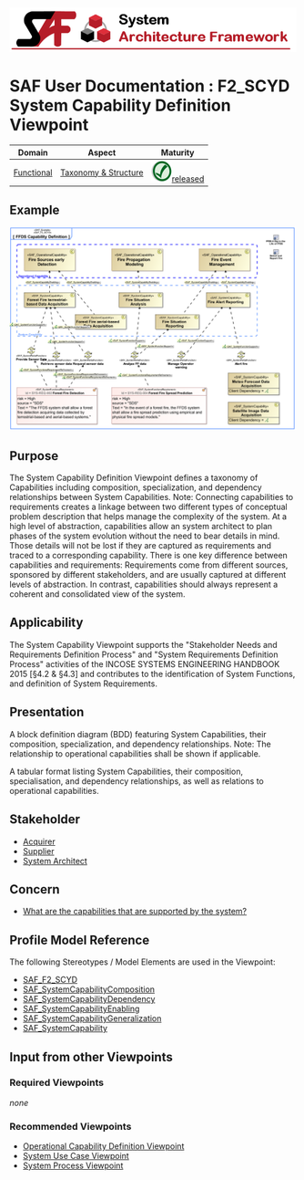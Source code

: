 ![System Architecture Framework](../diagrams/Banner_SAF.png)
# SAF User Documentation : **F2_SCYD** System Capability Definition Viewpoint
|**Domain**|**Aspect**|**Maturity**|
| --- | --- | --- |
|[Functional](../domains.md#Domain-Functional)|[Taxonomy & Structure](../aspects.md#Aspect-Taxonomy-&-Structure)|![Released](../diagrams/Symbol_confirmed.png )[released](../using-saf/maturity.md#released)|
## Example
![System-Capability-Definition-Viewpoint-primary-example.svg](../diagrams/vp-examples/System-Capability-Definition-Viewpoint-primary-example.svg)
## Purpose
The System Capability Definition Viewpoint defines a taxonomy of Capabilities including composition, specialization, and dependency relationships between System Capabilities.
Note: Connecting capabilities to requirements creates a linkage between two different types of conceptual problem description that helps manage the complexity of the system. At a high level of abstraction, capabilities allow an system architect to plan phases of the system evolution without the need to bear details in mind. Those details will not be lost if they are captured as requirements and traced to a corresponding capability. There is one key difference between capabilities and requirements: Requirements come from different sources, sponsored by different stakeholders, and are usually captured at different levels of abstraction. In contrast, capabilities should always represent a coherent and consolidated view of the system.
## Applicability
The System Capability Viewpoint supports the "Stakeholder Needs and Requirements Definition Process" and "System Requirements Definition Process" activities of the INCOSE SYSTEMS ENGINEERING HANDBOOK 2015 [§4.2 & §4.3] and contributes to the identification of System Functions, and definition of System Requirements.
## Presentation
A block definition diagram (BDD) featuring System Capabilities, their composition, specialization, and dependency relationships.
Note: The relationship to operational capabilities shall be shown if applicable.

A tabular format listing System Capabilities, their composition, specialisation, and dependency relationships, as well as relations to operational capabilities.

## Stakeholder
* [Acquirer](../stakeholders.md#Acquirer)
* [Supplier](../stakeholders.md#Supplier)
* [System Architect](../stakeholders.md#System-Architect)
## Concern
* [What are the capabilities that are supported by the system?](../concerns.md#_2021x_2_8710274_1674576759126_506455_23537)
## Profile Model Reference
The following Stereotypes / Model Elements are used in the Viewpoint:
* [SAF_F2_SCYD](../stereotypes.md#SAF_F2_SCYD)
* [SAF_SystemCapabilityComposition](../stereotypes.md#SAF_SystemCapabilityComposition)
* [SAF_SystemCapabilityDependency](../stereotypes.md#SAF_SystemCapabilityDependency)
* [SAF_SystemCapabilityEnabling](../stereotypes.md#SAF_SystemCapabilityEnabling)
* [SAF_SystemCapabilityGeneralization](../stereotypes.md#SAF_SystemCapabilityGeneralization)
* [SAF_SystemCapability](../stereotypes.md#SAF_SystemCapability)
## Input from other Viewpoints
### Required Viewpoints
*none*
### Recommended Viewpoints
* [Operational Capability Definition Viewpoint](Operational-Capability-Definition-Viewpoint.md)
* [System Use Case Viewpoint](System-Use-Case-Viewpoint.md)
* [System Process Viewpoint](System-Process-Viewpoint.md)
